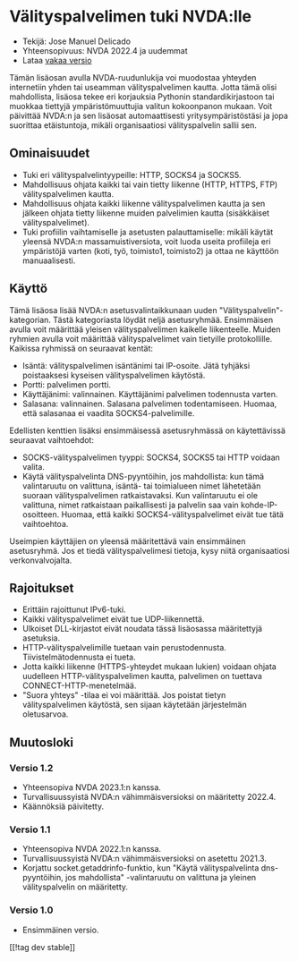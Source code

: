 # Välityspalvelimen tuki NVDA:lle #

* Tekijä: Jose Manuel Delicado
* Yhteensopivuus: NVDA 2022.4 ja uudemmat
* Lataa [vakaa versio][1]

Tämän lisäosan avulla NVDA-ruudunlukija voi muodostaa yhteyden internetiin
yhden tai useamman välityspalvelimen kautta. Jotta tämä olisi mahdollista,
lisäosa tekee eri korjauksia Pythonin standardikirjastoon tai muokkaa
tiettyjä ympäristömuuttujia valitun kokoonpanon mukaan. Voit päivittää
NVDA:n ja sen lisäosat automaattisesti yritysympäristöstäsi ja jopa
suorittaa etäistuntoja, mikäli organisaatiosi välityspalvelin sallii sen.

## Ominaisuudet

* Tuki eri välityspalvelintyypeille: HTTP, SOCKS4 ja SOCKS5.
* Mahdollisuus ohjata kaikki tai vain tietty liikenne (HTTP, HTTPS, FTP)
  välityspalvelimen kautta.
* Mahdollisuus ohjata kaikki liikenne välityspalvelimen kautta ja sen
  jälkeen ohjata tietty liikenne muiden palvelimien kautta (sisäkkäiset
  välityspalvelimet).
* Tuki profiilin vaihtamiselle ja asetusten palauttamiselle: mikäli käytät
  yleensä NVDA:n massamuistiversiota, voit luoda useita profiileja eri
  ympäristöjä varten (koti, työ, toimisto1, toimisto2) ja ottaa ne käyttöön
  manuaalisesti.

## Käyttö

Tämä lisäosa lisää NVDA:n asetusvalintaikkunaan uuden
"Välityspalvelin"-kategorian. Tästä kategoriasta löydät neljä
asetusryhmää. Ensimmäisen avulla voit määrittää yleisen välityspalvelimen
kaikelle liikenteelle. Muiden ryhmien avulla voit määrittää
välityspalvelimet vain tietyille protokollille. Kaikissa ryhmissä on
seuraavat kentät:

* Isäntä: välityspalvelimen isäntänimi tai IP-osoite. Jätä tyhjäksi
  poistaaksesi kyseisen välityspalvelimen käytöstä.
* Portti: palvelimen portti.
* Käyttäjänimi: valinnainen. Käyttäjänimi palvelimen todennusta varten.
* Salasana: valinnainen. Salasana palvelimen todentamiseen. Huomaa, että
  salasanaa ei vaadita SOCKS4-palvelimille.

Edellisten kenttien lisäksi ensimmäisessä asetusryhmässä on käytettävissä
seuraavat vaihtoehdot:

* SOCKS-välityspalvelimen tyyppi: SOCKS4, SOCKS5 tai HTTP voidaan valita.
* Käytä välityspalvelinta DNS-pyyntöihin, jos mahdollista: kun tämä
  valintaruutu on valittuna, isäntä- tai toimialueen nimet lähetetään
  suoraan välityspalvelimen ratkaistavaksi. Kun valintaruutu ei ole
  valittuna, nimet ratkaistaan paikallisesti ja palvelin saa vain
  kohde-IP-osoitteen. Huomaa, että kaikki SOCKS4-välityspalvelimet eivät tue
  tätä vaihtoehtoa.

Useimpien käyttäjien on yleensä määritettävä vain ensimmäinen
asetusryhmä. Jos et tiedä välityspalvelimesi tietoja, kysy niitä
organisaatiosi verkonvalvojalta.

## Rajoitukset

* Erittäin rajoittunut IPv6-tuki.
* Kaikki välityspalvelimet eivät tue UDP-liikennettä.
* Ulkoiset DLL-kirjastot eivät noudata tässä lisäosassa määritettyjä
  asetuksia.
* HTTP-välityspalvelimille tuetaan vain
  perustodennusta. Tiivistelmätodennusta ei tueta.
* Jotta kaikki liikenne (HTTPS-yhteydet mukaan lukien) voidaan ohjata
  uudelleen HTTP-välityspalvelimen kautta, palvelimen on tuettava
  CONNECT-HTTP-menetelmää.
* "Suora yhteys" -tilaa ei voi määrittää. Jos poistat tietyn
  välityspalvelimen käytöstä, sen sijaan käytetään järjestelmän oletusarvoa.

## Muutosloki

### Versio 1.2

* Yhteensopiva NVDA 2023.1:n kanssa.
* Turvallisuussyistä NVDA:n vähimmäisversioksi on määritetty 2022.4.
* Käännöksiä päivitetty.

### Versio 1.1

* Yhteensopiva NVDA 2022.1:n kanssa.
* Turvallisuussyistä NVDA:n vähimmäisversioksi on asetettu 2021.3.
* Korjattu socket.getaddrinfo-funktio, kun "Käytä välityspalvelinta
  dns-pyyntöihin, jos mahdollista" -valintaruutu on valittuna ja yleinen
  välityspalvelin on määritetty.

### Versio 1.0

* Ensimmäinen versio.

[[!tag dev stable]]

[1]: https://addons.nvda-project.org/files/get.php?file=proxy
